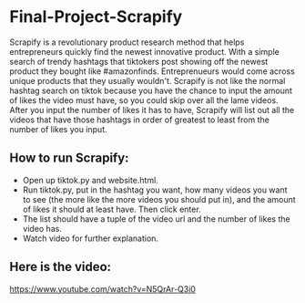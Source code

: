# Final-Project-Scrapify
Scrapify is a revolutionary product research method that helps entrepreneurs quickly find the newest innovative product. With a simple search of trendy hashtags that tiktokers post showing off the newest product they bought like #amazonfinds. Entreprenueurs would come across unique products that they usually wouldn't. Scrapify is not like the normal hashtag search on tiktok because you have the chance to input the amount of likes the video must have, so you could skip over all the lame videos. After you input the number of likes it has to have, Scrapify will list out all the videos that have those hashtags in order of greatest to least from the number of likes you input.

## How to run Scrapify:
- Open up tiktok.py and website.html.
- Run tiktok.py, put in the hashtag you want, how many videos you want to see (the more like the more videos you should put in), and the amount of likes it should at least have. Then click enter.
- The list should have a tuple of the video url and the number of likes the video has. 
- Watch video for further explanation.

## Here is the video:
https://www.youtube.com/watch?v=N5QrAr-Q3i0

